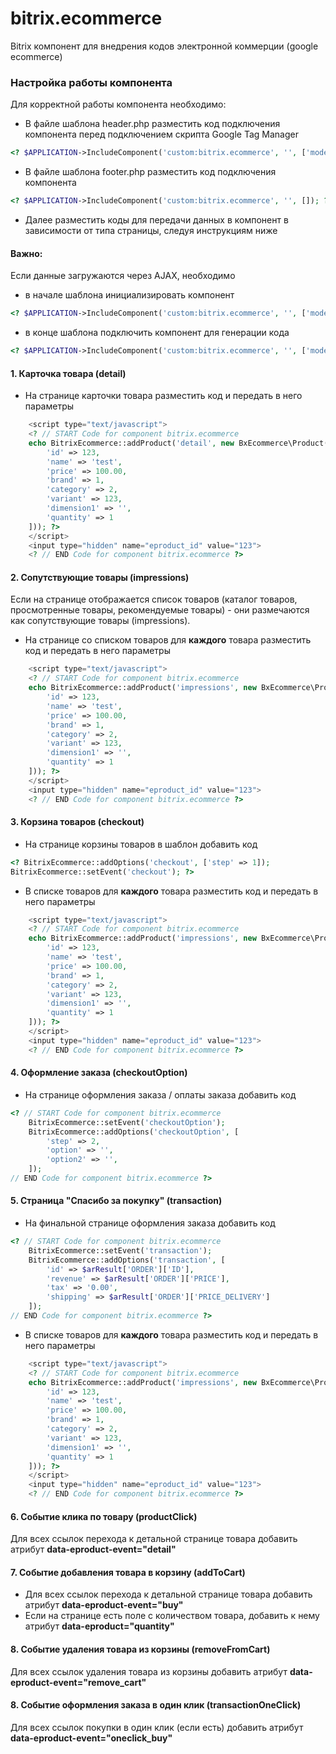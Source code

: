 # bitrix.ecommerce
Bitrix компонент для внедрения кодов электронной коммерции (google ecommerce)

### Настройка работы компонента

Для корректной работы компонента необходимо:

* В файле шаблона header.php разместить код подключения компонента перед подключением скрипта 
Google Tag Manager
```PHP
<? $APPLICATION->IncludeComponent('custom:bitrix.ecommerce', '', ['mode' => 'top']); ?>
```
* В файле шаблона footer.php разместить код подключения компонента
```PHP
<? $APPLICATION->IncludeComponent('custom:bitrix.ecommerce', '', []); ?>
```
* Далее разместить коды для передачи данных в компонент в зависимости от типа страницы, следуя 
инструкциям ниже

#### Важно:
Если данные загружаются через AJAX, необходимо
* в начале шаблона инициализировать компонент
```PHP
<? $APPLICATION->IncludeComponent('custom:bitrix.ecommerce', '', ['mode' => 'init']); ?>
```
* в конце шаблона подключить компонент для генерации кода
```PHP
<? $APPLICATION->IncludeComponent('custom:bitrix.ecommerce', '', ['mode' => 'ajax']); ?>
```

#### 1. Карточка товара (detail)

* На странице карточки товара разместить код и передать в него параметры
```PHP
    <script type="text/javascript">
    <? // START Code for component bitrix.ecommerce
    echo BitrixEcommerce::addProduct('detail', new BxEcommerce\Product([
        'id' => 123,
        'name' => 'test',
        'price' => 100.00,
        'brand' => 1,
        'category' => 2,
        'variant' => 123,
        'dimension1' => '',
        'quantity' => 1
    ])); ?>
    </script>
    <input type="hidden" name="eproduct_id" value="123">
    <? // END Code for component bitrix.ecommerce ?>
```

#### 2. Сопутствующие товары (impressions)

Если на странице отображается список товаров (каталог товаров, просмотренные товары, рекомендуемые товары) - они 
размечаются как сопутствующие товары (impressions).

* На странице со списком товаров для **каждого** товара разместить код и передать в него параметры
```PHP
    <script type="text/javascript">
    <? // START Code for component bitrix.ecommerce
    echo BitrixEcommerce::addProduct('impressions', new BxEcommerce\Product([
        'id' => 123,
        'name' => 'test',
        'price' => 100.00,
        'brand' => 1,
        'category' => 2,
        'variant' => 123,
        'dimension1' => '',
        'quantity' => 1
    ])); ?>
    </script>
    <input type="hidden" name="eproduct_id" value="123">
    <? // END Code for component bitrix.ecommerce ?>
```

#### 3. Корзина товаров (checkout)

* На странице корзины товаров в шаблон добавить код 
```PHP
<? BitrixEcommerce::addOptions('checkout', ['step' => 1]);
BitrixEcommerce::setEvent('checkout'); ?>
```
* В списке товаров для **каждого** товара разместить код и передать в него параметры
```PHP
    <script type="text/javascript">
    <? // START Code for component bitrix.ecommerce
    echo BitrixEcommerce::addProduct('impressions', new BxEcommerce\Product([
        'id' => 123,
        'name' => 'test',
        'price' => 100.00,
        'brand' => 1,
        'category' => 2,
        'variant' => 123,
        'dimension1' => '',
        'quantity' => 1
    ])); ?>
    </script>
    <input type="hidden" name="eproduct_id" value="123">
    <? // END Code for component bitrix.ecommerce ?>
```

#### 4. Оформление заказа (checkoutOption)

* На странице оформления заказа / оплаты заказа добавить код
```PHP
<? // START Code for component bitrix.ecommerce
    BitrixEcommerce::setEvent('checkoutOption');
    BitrixEcommerce::addOptions('checkoutOption', [
        'step' => 2,
        'option' => '',
        'option2' => '',
    ]);
// END Code for component bitrix.ecommerce ?>
```

#### 5. Страница "Спасибо за покупку" (transaction)

* На финальной странице оформления заказа добавить код
```PHP
<? // START Code for component bitrix.ecommerce
    BitrixEcommerce::setEvent('transaction');
    BitrixEcommerce::addOptions('transaction', [
        'id' => $arResult['ORDER']['ID'],
        'revenue' => $arResult['ORDER']['PRICE'],
        'tax' => '0.00',
        'shipping' => $arResult['ORDER']['PRICE_DELIVERY']
    ]);
// END Code for component bitrix.ecommerce ?>
```
* В списке товаров для **каждого** товара разместить код и передать в него параметры
```PHP
    <script type="text/javascript">
    <? // START Code for component bitrix.ecommerce
    echo BitrixEcommerce::addProduct('impressions', new BxEcommerce\Product([
        'id' => 123,
        'name' => 'test',
        'price' => 100.00,
        'brand' => 1,
        'category' => 2,
        'variant' => 123,
        'dimension1' => '',
        'quantity' => 1
    ])); ?>
    </script>
    <input type="hidden" name="eproduct_id" value="123">
    <? // END Code for component bitrix.ecommerce ?>
```

#### 6. Событие клика по товару (productClick)

Для всех ссылок перехода к детальной странице 
товара добавить атрибут **data-eproduct-event="detail"**

#### 7. Событие добавления товара в корзину (addToCart)

* Для всех ссылок перехода к детальной странице 
товара добавить атрибут **data-eproduct-event="buy"**
* Если на странице есть поле с количеством товара, добавить к нему атрибут **data-eproduct="quantity"**

#### 8. Событие удаления товара из корзины (removeFromCart)

Для всех ссылок удаления товара из корзины 
добавить атрибут **data-eproduct-event="remove_cart"**

#### 8. Событие оформления заказа в один клик (transactionOneClick)

Для всех ссылок покупки в один клик (если есть) 
добавить атрибут **data-eproduct-event="oneclick_buy"**